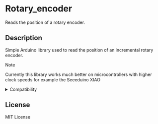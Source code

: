 # Rotary_encoder

Reads the position of a rotary encoder.

## Description

Simple Arduino library used to read the position of an incremental rotary encoder.

> [!NOTE]
> Currently this library works much better on microcontrollers with higher clock speeds for example the Seeeduino XIAO



<details><summary>Compatibility</summary>
<p>

This library was tested on:

- Arduino NANO

- Arduino UNO R3

- Arduino UNO R4 MINIMA

- Arduino UNO R4 WiFi

</p>
</details>


## License
MIT License
